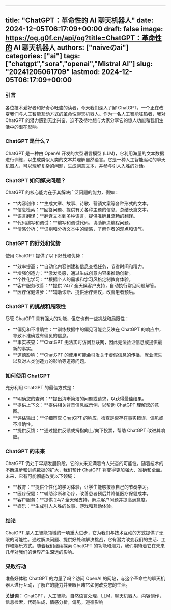 
---
title: "ChatGPT：革命性的 AI 聊天机器人"
date: 2024-12-05T06:17:09+00:00
draft: false
image: https://og.g0f.cn/api/og?title=ChatGPT：革命性的 AI 聊天机器人
authors: ["naiveのai"]
categories: ["ai"]
tags: ["chatgpt","sora","openai","Mistral AI"]
slug: "20241205061709"
lastmod: 2024-12-05T06:17:09+00:00
---
### 引言

各位技术爱好者和好奇心旺盛的读者，今天我们深入了解 ChatGPT，一个正在改变我们与人工智能互动方式的革命性聊天机器人。作为一名人工智能狂热者，我对 ChatGPT 的潜力感到无比兴奋，迫不及待地想与大家分享它的惊人功能和我们生活中的潜在影响。

### ChatGPT 是什么？

ChatGPT 是一种由 OpenAI 开发的大型语言模型 (LLM)，它利用海量的文本数据进行训练，以生成类似人类的文本并理解自然语言。它是一种人工智能驱动的聊天机器人，可以理解复杂的问题，生成创意文本，并参与引人入胜的对话。

### ChatGPT 如何解决问题？

ChatGPT 的核心能力在于其解决广泛问题的能力，例如：

- **内容创作：**生成文章、故事、诗歌、营销文案等各种形式的文本。
- **信息检索：**回答问题、提供有关各种主题的信息、总结长篇文本。
- **语言翻译：**翻译文本到多种语言，提供准确且流畅的翻译。
- **代码编写和调试：**编写和调试代码，协助解决编程问题。
- **情感分析：**识别和分析文本中的情感，了解作者的观点和语气。

### ChatGPT 的好处和优势

使用 ChatGPT 提供了以下好处和优势：

- **效率提高：**自动化内容创建和信息查找任务，节省时间和精力。
- **增强创造力：**激发灵感，通过生成创意内容来推动创新。
- **个性化学习：**根据个人的需求和学习风格定制教育体验。
- **客户服务改善：**提供 24/7 全天候客户支持，自动执行常见问题解答。
- **医疗保健进步：**辅助诊断、提供治疗建议，改善患者预后。

### ChatGPT 的挑战和局限性

尽管 ChatGPT 具有强大的功能，但它也有一些挑战和局限性：

- **偏见和不准确性：**训练数据中的偏见可能会反映在 ChatGPT 的响应中，导致不准确或有偏见的信息。
- **事实核查：**ChatGPT 无法实时访问互联网，因此无法验证信息或提供最新的事实。
- **道德影响：**ChatGPT 的使用可能会引发关于虚假信息的传播、就业流失以及对人类创造力的影响等道德问题。

### 如何使用 ChatGPT

充分利用 ChatGPT 的最佳方式是：

- **明确您的查询：**提出清晰简洁的问题或请求，以获得最佳结果。
- **提供上下文：**提供相关背景信息或示例，以帮助 ChatGPT 理解您的意图。
- **评估输出：**仔细审查 ChatGPT 的响应，检查是否存在事实错误、偏见或不准确性。
- **提供反馈：**通过提供反馈或拇指向上/向下投票，帮助 ChatGPT 改进其响应。

### ChatGPT 的未来

ChatGPT 仍处于早期发展阶段，它的未来充满着令人兴奋的可能性。随着技术的不断进步和训练数据的扩大，我们预计 ChatGPT 将变得更加强大、准确和全面。未来，它有可能彻底改变以下领域：

- **教育：**提供个性化的学习体验，让学生能够按照自己的节奏学习。
- **医疗保健：**辅助诊断和治疗，改善患者预后并降低医疗保健成本。
- **客户服务：**提供 24/7 全天候支持，解决客户问题并提高满意度。
- **娱乐：**生成引人入胜的故事、游戏和互动体验。

### 结论

ChatGPT 是人工智能领域的一项重大进步，它为我们与技术互动的方式提供了无限的可能性。通过解决问题、提供好处和解决挑战，它有潜力改变我们的生活、工作和娱乐方式。随着我们继续探索 ChatGPT 的功能和潜力，我们期待着它在未来几年对我们的世界产生深远的影响。

### 采取行动

准备好体验 ChatGPT 的力量了吗？访问 OpenAI 的网站，与这个革命性的聊天机器人进行互动，了解它的能力并亲眼目睹它如何改变您的生活。

**关键词：** ChatGPT，人工智能，自然语言处理，LLM，聊天机器人，内容创作，信息检索，代码生成，情感分析，偏见，道德影响